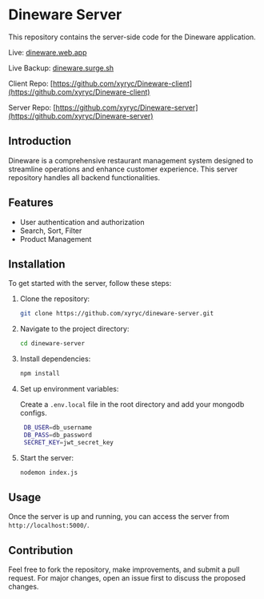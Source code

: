 # Dineware Server

This repository contains the server-side code for the Dineware application.

Live: [dineware.web.app](https://dineware.web.app)

Live Backup: [dineware.surge.sh](https://dineware.surge.sh)

Client Repo: [https://github.com/xyryc/Dineware-client](https://github.com/xyryc/Dineware-client)

Server Repo: [https://github.com/xyryc/Dineware-server](https://github.com/xyryc/Dineware-server)

## Introduction

Dineware is a comprehensive restaurant management system designed to streamline operations and enhance customer experience. This server repository handles all backend functionalities.

## Features

- User authentication and authorization
- Search, Sort, Filter
- Product Management

## Installation

To get started with the server, follow these steps:

1. Clone the repository:
   ```bash
   git clone https://github.com/xyryc/dineware-server.git
   ```
2. Navigate to the project directory:
   ```bash
   cd dineware-server
   ```
3. Install dependencies:
   ```bash
   npm install
   ```
4. Set up environment variables:

   Create a `.env.local` file in the root directory and add your mongodb configs.

   ```bash
    DB_USER=db_username
    DB_PASS=db_password
    SECRET_KEY=jwt_secret_key
   ```

5. Start the server:
   ```bash
   nodemon index.js
   ```

## Usage

Once the server is up and running, you can access the server from `http://localhost:5000/`.

## Contribution

Feel free to fork the repository, make improvements, and submit a pull request. For major changes, open an issue first to discuss the proposed changes.
